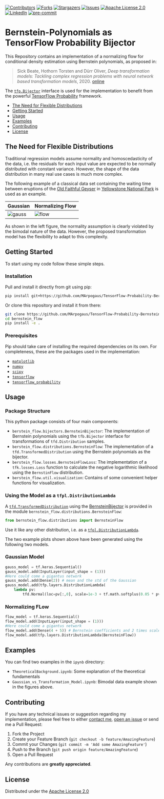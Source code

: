 [![Contributors][contributors-shield]][contributors-url]
[![Forks][forks-shield]][forks-url]
[![Stargazers][stars-shield]][stars-url]
[![Issues][issues-shield]][issues-url]
[![Apache License 2.0][license-shield]][license-url]
[![LinkedIn][linkedin-shield]][linkedin-url]
[![pre-commit][pre-commit-shield]][pre-commit-url]

# Bernstein-Polynomials as TensorFlow Probability Bijector

This Repository contains an implementation of a normalizing flow for conditional density estimation using Bernstein polynomials, as proposed in:

> Sick Beate, Hothorn Torsten and Dürr Oliver, *Deep transformation models: Tackling complex regression problems with neural network based transformation models*, 2020. [online](http://arxiv.org/abs/2004.00464)

The [`tfp.Bijector`][bijector] interface is used for the implementation to benefit from the powerful [TensorFlow Probability][tensorflow-probability] framework.

<!-- MarkdownTOC levels=2 -->

- [The Need for Flexible Distributions](#the-need-for-flexible-distributions)
- [Getting Started](#getting-started)
- [Usage](#usage)
- [Examples](#examples)
- [Contributing](#contributing)
- [License](#license)

<!-- /MarkdownTOC -->


## The Need for Flexible Distributions

Traditional regression models assume normality and homoscedasticity of the data, i.e. the residuals for each input value are expected to be normally distributed with constant variance.
However, the shape of the data distribution in many real use cases is much more complex.

The following example of a classical data set containing the waiting time between eruptions of the [Old Faithful Geyser](https://en.wikipedia.org/wiki/Old_Faithful) in [Yellowstone National Park](https://en.wikipedia.org/wiki/Yellowstone_National_Park) is used as an example.

| Gaussian                        | Normalizing Flow              |
|:--------------------------------|:------------------------------|
| ![gauss](./ipynb/gfx/gauss.png) | ![flow](./ipynb/gfx/flow.png) |

As shown in the left figure, the normality assumption is clearly violated by the bimodal nature of the data.
However, the proposed transformation model has the flexibility to adapt to this complexity.

## Getting Started

To start using my code follow these simple steps.

### Installation

Pull and install it directly from git using pip:

```bash
pip install git+https://github.com/MArpogaus/TensorFlow-Probability-Bernstein-Polynomial-Bijector.git
```

Or clone this repository and install it from there:

```bash
git clone https://github.com/MArpogaus/TensorFlow-Probability-Bernstein-Polynomial-Bijector.git ./bernstein_flow
cd bernstein_flow
pip install -e .
```

### Prerequisites

Pip should take care of installing the required dependencies on its own.
For completeness, these are the packages used in the implementation:

 * [`matplotlib`][matplotlib]
 * [`numpy`][numpy]
 * [`scipy`][scipy]
 * [`tensorflow`][tensorflow]
 * [`tensorflow_probability`][tensorflow-probability]

## Usage

### Package Structure

This python package consists of four main components:

 * `berstein_flow.bijectors.BernsteinBijector`: The implementation of Bernstein polynomials using the `tfb.Bijector` interface for
    transformations of `tfd.Distribution` samples.
 * `berstein_flow.distributions.BernsteinFlow`:  The implementation of a `tfd.TransformedDistribution` using the Bernstein
    polynomials as the bijector.
 * `berstein_flow.losses.BernsteinFlowLoss`: The implementation of a `tfk.losses.Loss` function to calculate the negative logarithmic likelihood using the `BernstinFlow` distribution.
 * `berstein_flow.util.visualization`: Contains of some convenient helper functions for visualization.

### Using the Model as a `tfpl.DistributionLambda`

A [`tfd.TransformedDistribution`][transformed-distribution] using the [BernsteinBijector][bernstein-bijector] is provided in the module `bernstein_flow.distributions.BernsteinFlow`:

```python
from bernstein_flow.distributions import BernsteinFlow
```

Use it like any other distribution, i.e. as a [`tfpl.DistributionLambda`][distribution-lambda].

The two example plots shown above have been generated using the following two models.

### Gaussian Model

```python
gauss_model = tf.keras.Sequential()
gauss_model.add(InputLayer(input_shape = (1)))
#Here could come a gigantus network
gauss_model.add(Dense(2)) # mean and the std of the Gaussian
gauss_model.add(tfp.layers.DistributionLambda(
    lambda pv:
        tfd.Normal(loc=pv[:,0], scale=1e-3 + tf.math.softplus(0.05 * pv[:,1]))))
```

### Normalizing FLow

```python
flow_model = tf.keras.Sequential()
flow_model.add(InputLayer(input_shape = (1)))
#Here could come a gigantus network
flow_model.add(Dense(4 + 5)) # Bernstein coefficients and 2 times scale and shift
flow_model.add(tfp.layers.DistributionLambda(BernsteinFlow))
```

## Examples

You can find two examples in the `ipynb` directory:

 * `TheoreticalBackground.ipynb`: Some explanation of the theoretical fundamentals
 * `Gaussian_vs_Transformation_Model.ipynb`: Bimodal data example shown in the figures above.

## Contributing

If you have any technical issues or suggestion regarding my implementation, please feel free to either [contact me](mailto:marcel.arpogaus@gmail.com), [open an issue][open-an-issue] or send me a Pull Request:

1. Fork the Project
2. Create your Feature Branch (`git checkout -b feature/AmazingFeature`)
3. Commit your Changes (`git commit -m 'Add some AmazingFeature'`)
4. Push to the Branch (`git push origin feature/AmazingFeature`)
5. Open a Pull Request

Any contributions are **greatly appreciated**.

## License

Distributed under the [Apache License 2.0](LICENSE)

[contributors-shield]: https://img.shields.io/github/contributors/MArpogaus/TensorFlow-Probability-Bernstein-Polynomial-Bijector.svg?style=flat-square
[contributors-url]: https://github.com/MArpogaus/TensorFlow-Probability-Bernstein-Polynomial-Bijector/graphs/contributors
[forks-shield]: https://img.shields.io/github/forks/MArpogaus/TensorFlow-Probability-Bernstein-Polynomial-Bijector.svg?style=flat-square
[forks-url]: https://github.com/MArpogaus/TensorFlow-Probability-Bernstein-Polynomial-Bijector/network/members
[stars-shield]: https://img.shields.io/github/stars/MArpogaus/TensorFlow-Probability-Bernstein-Polynomial-Bijector.svg?style=flat-square
[stars-url]: https://github.com/MArpogaus/TensorFlow-Probability-Bernstein-Polynomial-Bijector/stargazers
[issues-shield]: https://img.shields.io/github/issues/MArpogaus/TensorFlow-Probability-Bernstein-Polynomial-Bijector.svg?style=flat-square
[issues-url]: https://github.com/MArpogaus/TensorFlow-Probability-Bernstein-Polynomial-Bijector/issues
[license-shield]: https://img.shields.io/github/license/MArpogaus/TensorFlow-Probability-Bernstein-Polynomial-Bijector.svg?style=flat-square
[license-url]: https://github.com/MArpogaus/TensorFlow-Probability-Bernstein-Polynomial-Bijector/blob/master/LICENSE
[linkedin-shield]: https://img.shields.io/badge/-LinkedIn-black.svg?style=flat-square&logo=linkedin&colorB=555
[linkedin-url]: https://linkedin.com/in/MArpogaus
[pre-commit-shield]: https://img.shields.io/badge/pre--commit-enabled-brightgreen?logo=pre-commit
[pre-commit-url]: https://github.com/pre-commit/pre-commit
[bijector]: https://www.tensorflow.org/probability/api_docs/python/tfp/bijectors/Bijector
[tensorflow-probability]: https://www.tensorflow.org/probability
[matplotlib]: https://matplotlib.org/
[numpy]: https://numpy.org/
[scipy]: https://scipy.org/
[tensorflow]: https://www.tensorflow.org/
[transformed-distribution]: https://www.tensorflow.org/probability/api_docs/python/tfp/distributions/TransformedDistribution
[bernstein-bijector]: https://github.com/MArpogaus/TensorFlow-Probability-Bernstein-Polynomial-Bijector/blob/master/src/bernstein_flow/bijectors/bernstein_bijector.py
[distribution-lambda]: https://www.tensorflow.org/probability/api_docs/python/tfp/layers/DistributionLambda
[open-an-issue]: https://github.com/MArpogaus/TensorFlow-Probability-Bernstein-Polynomial-Bijector/issues/new
